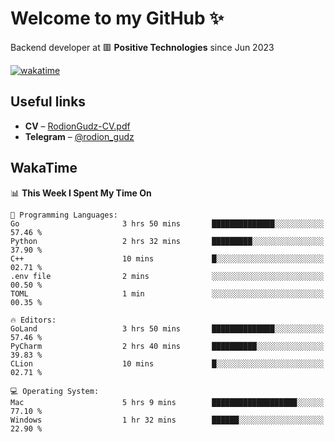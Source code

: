 # Welcome to my GitHub ✨

Backend developer at 🟥 **Positive Technologies** since Jun 2023

[![wakatime](https://wakatime.com/badge/user/f84f6fea-179f-4f5d-a4f0-4e45b7070455.svg)](https://wakatime.com/@f84f6fea-179f-4f5d-a4f0-4e45b7070455)  

  
## Useful links
- **CV** – [RodionGudz-CV.pdf](https://github.com/rodion-gudz/rodion-gudz/files/12843067/RodionGudz-CV.pdf)
- **Telegram** – [@rodion_gudz](https://t.me/rodion_gudz)

## WakaTime

<!--START_SECTION:waka-->
📊 **This Week I Spent My Time On** 

```text
💬 Programming Languages: 
Go                       3 hrs 50 mins       ██████████████░░░░░░░░░░░   57.46 % 
Python                   2 hrs 32 mins       █████████░░░░░░░░░░░░░░░░   37.90 % 
C++                      10 mins             █░░░░░░░░░░░░░░░░░░░░░░░░   02.71 % 
.env file                2 mins              ░░░░░░░░░░░░░░░░░░░░░░░░░   00.50 % 
TOML                     1 min               ░░░░░░░░░░░░░░░░░░░░░░░░░   00.35 % 

🔥 Editors: 
GoLand                   3 hrs 50 mins       ██████████████░░░░░░░░░░░   57.46 % 
PyCharm                  2 hrs 40 mins       ██████████░░░░░░░░░░░░░░░   39.83 % 
CLion                    10 mins             █░░░░░░░░░░░░░░░░░░░░░░░░   02.71 % 

💻 Operating System: 
Mac                      5 hrs 9 mins        ███████████████████░░░░░░   77.10 % 
Windows                  1 hr 32 mins        ██████░░░░░░░░░░░░░░░░░░░   22.90 % 
```


<!--END_SECTION:waka-->
